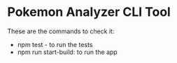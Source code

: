 # Pokemon Analyzer CLI Tool
 
These are the commands to check it:
- npm test - to run the tests
- npm run start-build: to run the app
